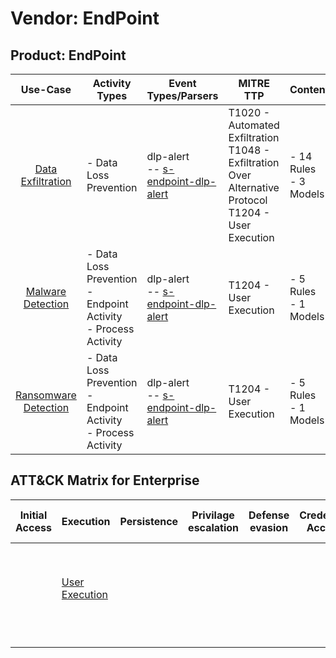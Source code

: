 Vendor: EndPoint
================
Product: EndPoint
-----------------
|                              Use-Case                               | Activity Types                                                      | Event Types/Parsers                                                                            | MITRE TTP                                                                                                      | Content                    |
|:-------------------------------------------------------------------:| ------------------------------------------------------------------- | ---------------------------------------------------------------------------------------------- | -------------------------------------------------------------------------------------------------------------- | -------------------------- |
|    [Data Exfiltration](../UseCases/usecase_data_exfiltration.md)    | - Data Loss Prevention                                              |  dlp-alert<br> -- [s-endpoint-dlp-alert](../Parsers/parserContent_s-endpoint-dlp-alert.md)<br> | T1020 - Automated Exfiltration<br>T1048 - Exfiltration Over Alternative Protocol<br>T1204 - User Execution<br> |  - 14 Rules<br> - 3 Models |
|    [Malware Detection](../UseCases/usecase_malware_detection.md)    | - Data Loss Prevention<br>- Endpoint Activity<br>- Process Activity |  dlp-alert<br> -- [s-endpoint-dlp-alert](../Parsers/parserContent_s-endpoint-dlp-alert.md)<br> | T1204 - User Execution<br>                                                                                     |  - 5 Rules<br> - 1 Models  |
| [Ransomware Detection](../UseCases/usecase_ransomware_detection.md) | - Data Loss Prevention<br>- Endpoint Activity<br>- Process Activity |  dlp-alert<br> -- [s-endpoint-dlp-alert](../Parsers/parserContent_s-endpoint-dlp-alert.md)<br> | T1204 - User Execution<br>                                                                                     |  - 5 Rules<br> - 1 Models  |

ATT&CK Matrix for Enterprise
----------------------------
| Initial Access | Execution                                                           | Persistence | Privilage escalation | Defense evasion | Credential Access | Discovery | Lateral Movement | Collection | Command and Control | Exfiltration                                                                                                                                                           | Impact |
| -------------- | ------------------------------------------------------------------- | ----------- | -------------------- | --------------- | ----------------- | --------- | ---------------- | ---------- | ------------------- | ---------------------------------------------------------------------------------------------------------------------------------------------------------------------- | ------ |
|                | [User Execution](https://attack.mitre.org/techniques/T1204)<br><br> |             |                      |                 |                   |           |                  |            |                     | [Exfiltration Over Alternative Protocol](https://attack.mitre.org/techniques/T1048)<br><br>[Automated Exfiltration](https://attack.mitre.org/techniques/T1020)<br><br> |        |